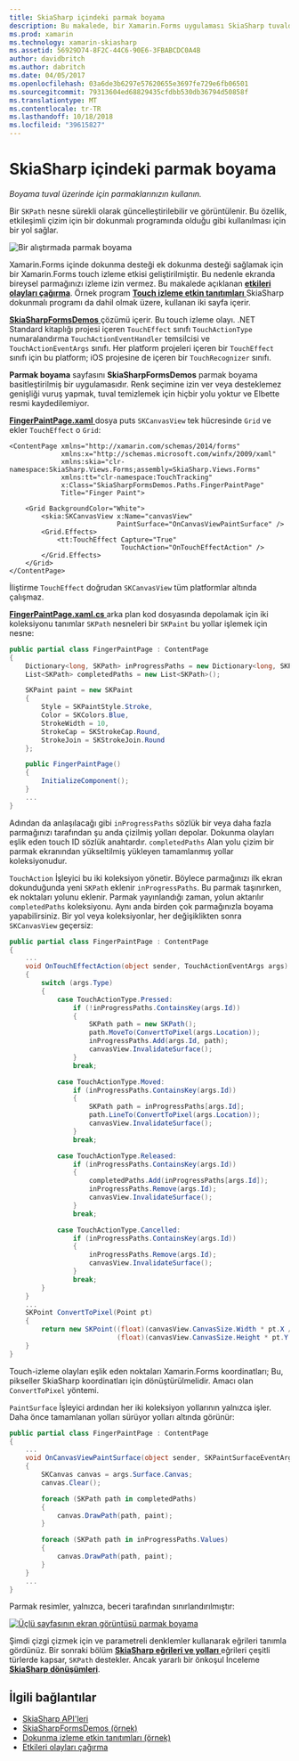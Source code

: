 ```yaml
---
title: SkiaSharp içindeki parmak boyama
description: Bu makalede, bir Xamarin.Forms uygulaması SkiaSharp tuvalde boyanacak parmaklarınızın kullanmayı açıklar ve bu örnek kod ile gösterir.
ms.prod: xamarin
ms.technology: xamarin-skiasharp
ms.assetid: 56929D74-8F2C-44C6-90E6-3FBABCDC0A4B
author: davidbritch
ms.author: dabritch
ms.date: 04/05/2017
ms.openlocfilehash: 03a6de3b6297e57620655e3697fe729e6fb06501
ms.sourcegitcommit: 79313604ed68829435cfdbb530db36794d50858f
ms.translationtype: MT
ms.contentlocale: tr-TR
ms.lasthandoff: 10/18/2018
ms.locfileid: "39615827"
---
```

# <a name="finger-painting-in-skiasharp"></a>SkiaSharp içindeki parmak boyama

_Boyama tuval üzerinde için parmaklarınızın kullanın._

Bir `SKPath` nesne sürekli olarak güncelleştirilebilir ve görüntülenir. Bu özellik, etkileşimli çizim için bir dokunmalı programında olduğu gibi kullanılması için bir yol sağlar.

![](finger-paint-images/fingerpaintsample.png "Bir alıştırmada parmak boyama")

Xamarin.Forms içinde dokunma desteği ek dokunma desteği sağlamak için bir Xamarin.Forms touch izleme etkisi geliştirilmiştir. Bu nedenle ekranda bireysel parmağınızı izleme izin vermez. Bu makalede açıklanan [ **etkileri olayları çağırma**](~/xamarin-forms/app-fundamentals/effects/touch-tracking.md). Örnek program [ **Touch izleme etkin tanıtımları** ](https://developer.xamarin.com/samples/xamarin-forms/Effects/TouchTrackingEffectDemos/) SkiaSharp dokunmalı programı da dahil olmak üzere, kullanan iki sayfa içerir.

[ **SkiaSharpFormsDemos** ](https://developer.xamarin.com/samples/xamarin-forms/SkiaSharpForms/Demos/) çözümü içerir. Bu touch izleme olayı. .NET Standard kitaplığı projesi içeren `TouchEffect` sınıfı `TouchActionType` numaralandırma `TouchActionEventHandler` temsilcisi ve `TouchActionEventArgs` sınıfı. Her platform projeleri içeren bir `TouchEffect` sınıfı için bu platform; iOS projesine de içeren bir `TouchRecognizer` sınıfı.

**Parmak boyama** sayfasını **SkiaSharpFormsDemos** parmak boyama basitleştirilmiş bir uygulamasıdır. Renk seçimine izin ver veya desteklemez genişliği vuruş yapmak, tuval temizlemek için hiçbir yolu yoktur ve Elbette resmi kaydedilemiyor.

[ **FingerPaintPage.xaml** ](https://github.com/xamarin/xamarin-forms-samples/blob/master/SkiaSharpForms/Demos/Demos/SkiaSharpFormsDemos/LinesAndPaths/FingerPaintPage.xaml) dosya puts `SKCanvasView` tek hücresinde `Grid` ve ekler `TouchEffect` o `Grid`:

```xaml
<ContentPage xmlns="http://xamarin.com/schemas/2014/forms"
             xmlns:x="http://schemas.microsoft.com/winfx/2009/xaml"
             xmlns:skia="clr-namespace:SkiaSharp.Views.Forms;assembly=SkiaSharp.Views.Forms"
             xmlns:tt="clr-namespace:TouchTracking"
             x:Class="SkiaSharpFormsDemos.Paths.FingerPaintPage"
             Title="Finger Paint">

    <Grid BackgroundColor="White">
        <skia:SKCanvasView x:Name="canvasView"
                           PaintSurface="OnCanvasViewPaintSurface" />
        <Grid.Effects>
            <tt:TouchEffect Capture="True"
                            TouchAction="OnTouchEffectAction" />
        </Grid.Effects>
    </Grid>
</ContentPage>
```

İliştirme `TouchEffect` doğrudan `SKCanvasView` tüm platformlar altında çalışmaz.

[ **FingerPaintPage.xaml.cs** ](https://github.com/xamarin/xamarin-forms-samples/blob/master/SkiaSharpForms/Demos/Demos/SkiaSharpFormsDemos/LinesAndPaths/FingerPaintPage.xaml.cs) arka plan kod dosyasında depolamak için iki koleksiyonu tanımlar `SKPath` nesneleri bir `SKPaint` bu yollar işlemek için nesne:

```csharp
public partial class FingerPaintPage : ContentPage
{
    Dictionary<long, SKPath> inProgressPaths = new Dictionary<long, SKPath>();
    List<SKPath> completedPaths = new List<SKPath>();

    SKPaint paint = new SKPaint
    {
        Style = SKPaintStyle.Stroke,
        Color = SKColors.Blue,
        StrokeWidth = 10,
        StrokeCap = SKStrokeCap.Round,
        StrokeJoin = SKStrokeJoin.Round
    };

    public FingerPaintPage()
    {
        InitializeComponent();
    }
    ...
}
```

Adından da anlaşılacağı gibi `inProgressPaths` sözlük bir veya daha fazla parmağınızı tarafından şu anda çizilmiş yolları depolar. Dokunma olayları eşlik eden touch ID sözlük anahtardır. `completedPaths` Alan yolu çizim bir parmak ekranından yükseltilmiş yükleyen tamamlanmış yollar koleksiyonudur.

`TouchAction` İşleyici bu iki koleksiyon yönetir. Böylece parmağınızı ilk ekran dokunduğunda yeni `SKPath` eklenir `inProgressPaths`. Bu parmak taşınırken, ek noktaları yolunu eklenir. Parmak yayınlandığı zaman, yolun aktarılır `completedPaths` koleksiyonu. Aynı anda birden çok parmağınızla boyama yapabilirsiniz. Bir yol veya koleksiyonlar, her değişiklikten sonra `SKCanvasView` geçersiz:

```csharp
public partial class FingerPaintPage : ContentPage
{
    ...
    void OnTouchEffectAction(object sender, TouchActionEventArgs args)
    {
        switch (args.Type)
        {
            case TouchActionType.Pressed:
                if (!inProgressPaths.ContainsKey(args.Id))
                {
                    SKPath path = new SKPath();
                    path.MoveTo(ConvertToPixel(args.Location));
                    inProgressPaths.Add(args.Id, path);
                    canvasView.InvalidateSurface();
                }
                break;

            case TouchActionType.Moved:
                if (inProgressPaths.ContainsKey(args.Id))
                {
                    SKPath path = inProgressPaths[args.Id];
                    path.LineTo(ConvertToPixel(args.Location));
                    canvasView.InvalidateSurface();
                }
                break;

            case TouchActionType.Released:
                if (inProgressPaths.ContainsKey(args.Id))
                {
                    completedPaths.Add(inProgressPaths[args.Id]);
                    inProgressPaths.Remove(args.Id);
                    canvasView.InvalidateSurface();
                }
                break;

            case TouchActionType.Cancelled:
                if (inProgressPaths.ContainsKey(args.Id))
                {
                    inProgressPaths.Remove(args.Id);
                    canvasView.InvalidateSurface();
                }
                break;
        }
    }
    ...
    SKPoint ConvertToPixel(Point pt)
    {
        return new SKPoint((float)(canvasView.CanvasSize.Width * pt.X / canvasView.Width),
                           (float)(canvasView.CanvasSize.Height * pt.Y / canvasView.Height));
    }
}
```

Touch-izleme olayları eşlik eden noktaları Xamarin.Forms koordinatları; Bu, pikseller SkiaSharp koordinatları için dönüştürülmelidir. Amacı olan `ConvertToPixel` yöntemi.

`PaintSurface` İşleyici ardından her iki koleksiyon yollarının yalnızca işler. Daha önce tamamlanan yolları sürüyor yolları altında görünür:

```csharp
public partial class FingerPaintPage : ContentPage
{
    ...
    void OnCanvasViewPaintSurface(object sender, SKPaintSurfaceEventArgs args)
    {
        SKCanvas canvas = args.Surface.Canvas;
        canvas.Clear();

        foreach (SKPath path in completedPaths)
        {
            canvas.DrawPath(path, paint);
        }

        foreach (SKPath path in inProgressPaths.Values)
        {
            canvas.DrawPath(path, paint);
        }
    }
    ...
}
```

Parmak resimler, yalnızca, beceri tarafından sınırlandırılmıştır:

[![](finger-paint-images/fingerpaint-small.png "Üçlü sayfasının ekran görüntüsü parmak boyama")](finger-paint-images/fingerpaint-large.png#lightbox "Üçlü sayfasının ekran görüntüsü parmak boyama")

Şimdi çizgi çizmek için ve parametreli denklemler kullanarak eğrileri tanımla gördünüz. Bir sonraki bölüm [ **SkiaSharp eğrileri ve yolları** ](../curves/index.md) eğrileri çeşitli türlerde kapsar, `SKPath` destekler. Ancak yararlı bir önkoşul İnceleme [ **SkiaSharp dönüşümleri**](../transforms/index.md).

## <a name="related-links"></a>İlgili bağlantılar

- [SkiaSharp API'leri](https://docs.microsoft.com/dotnet/api/skiasharp)
- [SkiaSharpFormsDemos (örnek)](https://developer.xamarin.com/samples/xamarin-forms/SkiaSharpForms/Demos/)
- [Dokunma izleme etkin tanıtımları (örnek)](https://developer.xamarin.com/samples/xamarin-forms/Effects/TouchTrackingEffectDemos/)
- [Etkileri olayları çağırma](~/xamarin-forms/app-fundamentals/effects/touch-tracking.md)
